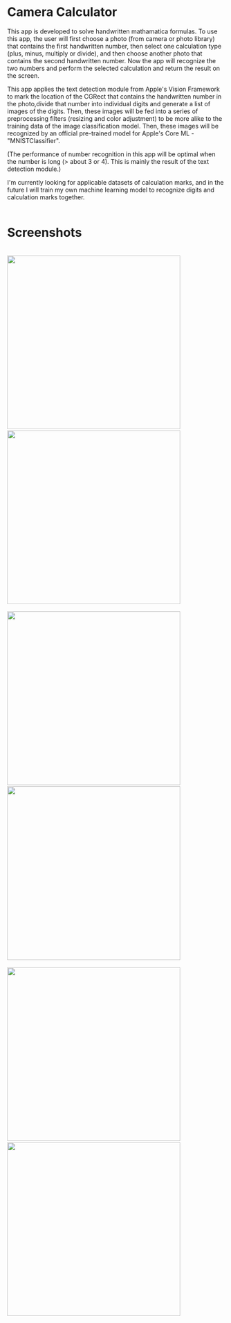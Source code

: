# Camera Calculator

This app is developed to solve handwritten mathamatica formulas. To use this app, the user will first choose a photo (from camera or photo library) that contains the first handwritten number, then select one calculation type (plus, minus, multiply or divide), and then choose another photo that contains the second handwritten number. Now the app will recognize the two numbers and perform the selected calculation and return the result on the screen.

This app applies the text detection module from Apple's Vision Framework to mark the location of the CGRect that contains the handwritten number in the photo,divide that number into individual digits and generate a list of images of the digits. Then, these images will be fed into a series of preprocessing filters (resizing and color adjustment) to be more alike to the training data of the image classification model. Then, these images will be recognized by an official pre-trained model for Apple's Core ML - "MNISTClassifier".

(The performance of number recognition in this app will be optimal when the number is long (> about 3 or 4). This is mainly the result of the text detection module.)

I'm currently looking for applicable datasets of calculation marks, and in the future I will train my own machine learning model to recognize digits and calculation marks together.
<br><br>
# Screenshots
<br><img src="https://github.com/RichieZhu26/Camera-Calculator/blob/master/screenshot/firstview.jpeg" width="400">&nbsp;&nbsp;&nbsp;&nbsp;&nbsp;&nbsp;&nbsp;&nbsp;&nbsp;&nbsp;&nbsp;&nbsp;&nbsp;&nbsp;&nbsp;<img src="https://github.com/RichieZhu26/Camera-Calculator/blob/master/screenshot/library.jpeg" width="400">
<br><br><img src="https://github.com/RichieZhu26/Camera-Calculator/blob/master/screenshot/firstphoto.jpeg" width="400">&nbsp;&nbsp;&nbsp;&nbsp;&nbsp;&nbsp;&nbsp;&nbsp;&nbsp;&nbsp;&nbsp;&nbsp;&nbsp;&nbsp;&nbsp;<img src="https://github.com/RichieZhu26/Camera-Calculator/blob/master/screenshot/method.jpeg" width="400">
<br><br><img src="https://github.com/RichieZhu26/Camera-Calculator/blob/master/screenshot/secondphoto.jpeg" width="400">&nbsp;&nbsp;&nbsp;&nbsp;&nbsp;&nbsp;&nbsp;&nbsp;&nbsp;&nbsp;&nbsp;&nbsp;&nbsp;&nbsp;&nbsp;<img src="https://github.com/RichieZhu26/Camera-Calculator/blob/master/screenshot/result.jpeg" width="400">
